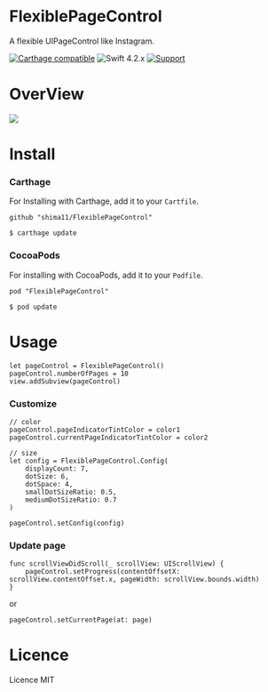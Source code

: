 # FlexiblePageControl
A flexible UIPageControl like Instagram.

[![Carthage compatible](https://img.shields.io/badge/Carthage-compatible-4BC51D.svg?style=flat)](https://github.com/hsylife/SwiftyPickerPopover)
 ![Swift 4.2.x](https://img.shields.io/badge/Swift-4.2.x-orange.svg)
 [![Support](https://img.shields.io/badge/support-iOS%208%2B%20-blue.svg?style=flat)](https://www.apple.com/nl/ios/)

# OverView

![](demo.gif)

# Install

### Carthage

For Installing with Carthage, add it to your `Cartfile`.

````
github "shima11/FlexiblePageControl"
````
````
$ carthage update
````

### CocoaPods

For installing with CocoaPods, add it to your `Podfile`.
```
pod "FlexiblePageControl"
```
```
$ pod update
```

# Usage

````
let pageControl = FlexiblePageControl()
pageControl.numberOfPages = 10
view.addSubview(pageControl)
````

### Customize

````
// color
pageControl.pageIndicatorTintColor = color1
pageControl.currentPageIndicatorTintColor = color2

// size
let config = FlexiblePageControl.Config(
    displayCount: 7,
    dotSize: 6,
    dotSpace: 4,
    smallDotSizeRatio: 0.5,
    mediumDotSizeRatio: 0.7
)

pageControl.setConfig(config)
````

### Update page

````
func scrollViewDidScroll(_ scrollView: UIScrollView) {
    pageControl.setProgress(contentOffsetX: scrollView.contentOffset.x, pageWidth: scrollView.bounds.width)
}
````
or
````
pageControl.setCurrentPage(at: page)
````

# Licence

Licence MIT
